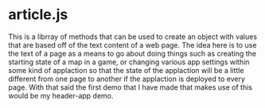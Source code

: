 # article.js

This is a librray of methods that can be used to create an object with values that are based off of the text content of a web page. The idea here is to use the text of a page as a means to go about doing things such as creating the starting state of a map in a game, or changing various app settings within some kind of applaction so that the state of the applaction will be a little different from one page to another if the applaction is deployed to every page. With that said the first demo that I have made that makes use of this would be my header-app demo.